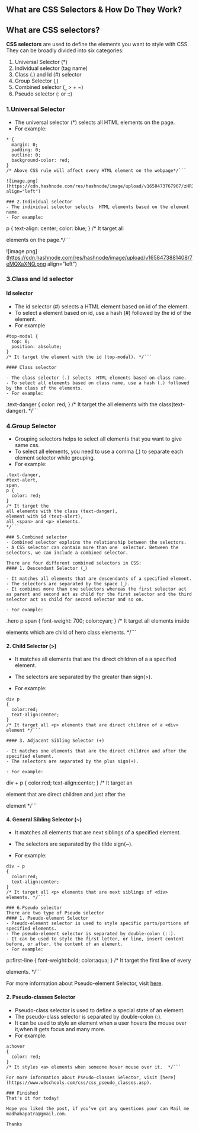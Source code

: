 ## What are CSS Selectors & How Do They Work?

## What are CSS selectors?

**CSS selectors** are used to define the elements you want to style with CSS. 
They can be broadly divided into six categories:

1. Universal Selector (*)
2. Individual selector (tag name)
3. Class (.) and Id (#) selector
4. Group Selector (,)
5. Combined selector (⎵ >  +  ~)
6. Pseudo selector (: or ::)





### 1.Universal Selector
- The universal selector (*) selects all HTML elements on the page.
- For example:

```
* {
  margin: 0;
  padding: 0;
  outline: 0;
  background-color: red;
}
/* Above CSS rule will affect every HTML element on the webpage*/``` 

![image.png](https://cdn.hashnode.com/res/hashnode/image/upload/v1658473767967/zHR3O6IWa.png align="left")

### 2.Individual selector
- The individual selector selects  HTML elements based on the element name.
- For example:

```
p {
  text-align: center;
  color: blue;
}
/* It target all <p> elements on the page.*/```

![image.png](https://cdn.hashnode.com/res/hashnode/image/upload/v1658473881408/7eMQXaXNQ.png align="left")
### 3.Class and Id selector

#### Id selector

- The id selector (#) selects a HTML element based on id of the element.
- To select a element based on id, use a hash (#) followed by the id of the element.
- For example

```
#top-modal {
  top: 0;
  position: absolute;
}
/* It target the element with the id (top-modal). */```

#### Class selector

- The class selector (.) selects  HTML elements based on class name.
- To select all elements based on class name, use a hash (.) followed by the class of the elements.
- For example:

```
.text-danger {
  color: red;
}
/* It target the all elements with the class(text-danger). */```

### 4.Group Selector
- Grouping selectors helps to select all elements that you want to give same css.
- To select all elements, you need to use a comma (,) to separate each element selector while grouping.
- For example:

```
.text-danger,
#text-alert,
span,
p {
  color: red;
}
/* It target the
all elements with the class (text-danger), 
element with id (text-alert), 
all <span> and <p> elements. 
*/```

### 5.Combined selector
- Combined selector explains the relationship between the selectors.
- A CSS selector can contain more than one  selector. Between the selectors, we can include a combined selector.

There are four different combined selectors in CSS:
#### 1. Descendant Selector (⎵)

- It matches all elements that are descendants of a specified element.
- The selectors are separated by the space (⎵).
- It combines more than one selectors whereas the first selector act as parent and second act as child for the first selector and the third selector act as child for second selector and so on.

- For example:

```
.hero p span
{
  font-weight: 700;
  color:cyan;
}
/* It target 
all <span> elements 
inside <p> elements 
which are child of hero class elements. 
*/```

#### 2. Child Selector (>)

- It matches all elements that are the direct children of a a specified element.
- The selectors are separated by the greater than sign(>).

- For example:

```
div p
{
  color:red;
  text-align:center;
}
/* It target all <p> elements that are direct children of a <div> element */```

#### 3. Adjacent Sibling Selector (+)

- It matches one elements that are the direct children and after the specified element.
- The selectors are separated by the plus sign(+).

- For example:

```
div + p
{
  color:red;
  text-align:center;
}
/* 
It target an <p> element that are direct children 
and just after the <div> element 
*/```

#### 4. General Sibling Selector (~)

- It matches all elements that are next siblings of a specified element.
- The selectors are separated by the tilde sign(~).

- For example:

```
div ~ p
{
  color:red;
  text-align:center;
}
/* It target all <p> elements that are next siblings of <div> elements. */```

### 6.Pseudo selector
There are two type of Pseudo selector
#### 1. Pseudo-element Selector
- Pseudo-element selector is used to style specific parts/portions of specified elements.
- The pseudo-element selector is separated by double-colon (::).
- It can be used to style the first letter, or line, insert content before, or after, the content of an element.
- For example:

```
p::first-line
{
  font-weight:bold;
  color:aqua;
}
/* It target the first line of every <p> elements.  */```

For more information about Pseudo-element Selector, visit [here](https://www.w3schools.com/css/css_pseudo_elements.asp).

#### 2. Pseudo-classes Selector
- Pseudo-class selector is used to define a special state of an element.
- The pseudo-class selector is separated by double-colon (:).
- It can be used to style an element when a user hovers the mouse over it,when it gets focus and many more.
- For example:

```
a:hover
{
  color: red;
}
/* It styles <a> elements when someone hover mouse over it.  */```

For more information about Pseudo-classes Selector, visit [here](https://www.w3schools.com/css/css_pseudo_classes.asp).

### Finished
That's it for today!

Hope you liked the post, if you’ve got any questions your can Mail me madhabapatra@gmail.com.

Thanks
